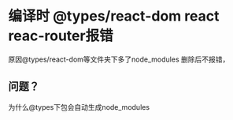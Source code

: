 # 编译时 @types/react-dom react reac-router报错

原因@types/react-dom等文件夹下多了node_modules
删除后不报错，

## 问题？
为什么@types下包会自动生成node_modules